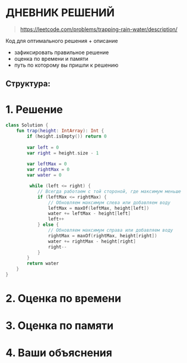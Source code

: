 # ДНЕВНИК РЕШЕНИЙ

> https://leetcode.com/problems/trapping-rain-water/description/

Код для оптимального решения + описание 

- зафиксировать правильное решение
- оценка по времени и памяти
- путь по которому вы пришли к решению


## Структура:

# 1. Решение

```kotlin
class Solution {
    fun trap(height: IntArray): Int {
        if (height.isEmpty()) return 0
        
        var left = 0
        var right = height.size - 1
      
        var leftMax = 0
        var rightMax = 0
        var water = 0

         while (left <= right) {
            // Всегда работаем с той стороной, где максимум меньше
            if (leftMax <= rightMax) {
                // Обновляем максимум слева или добавляем воду
                leftMax = maxOf(leftMax, height[left])
                water += leftMax - height[left]
                left++
            } else {
                // Обновляем максимум справа или добавляем воду
                rightMax = maxOf(rightMax, height[right])
                water += rightMax - height[right]
                right--
            }
        }
        return water    
    }
}
```


# 2. Оценка по времени


# 3. Оценка по памяти


# 4. Ваши объяснения


